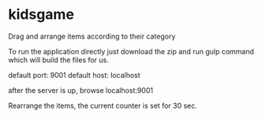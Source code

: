 # kidsgame
Drag and arrange items according to their category

To run the application directly just download the zip and run gulp command which will build the files for us.

default port: 9001
default host: localhost

after the server is up, browse localhost:9001

Rearrange the items, the current counter is set for 30 sec. 
